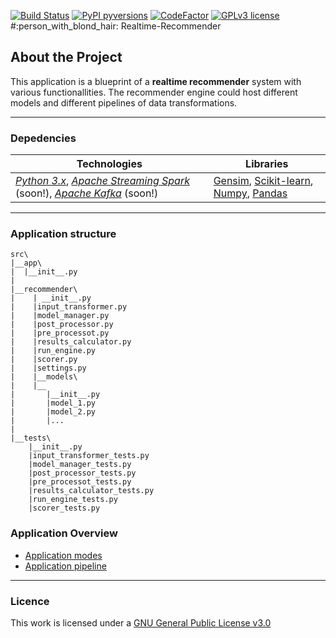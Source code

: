 [![Build Status](https://travis-ci.com/ggeop/Realtime-Recommender.svg?token=82JpHh3MEmRmWpfnbt6K&branch=master)](https://travis-ci.com/ggeop/Realtime-Recommender)
[![PyPI pyversions](https://img.shields.io/pypi/pyversions/ansicolortags.svg)](https://pypi.python.org/pypi/ansicolortags/)
[![CodeFactor](https://www.codefactor.io/repository/github/ggeop/realtime-recommender/badge)](https://www.codefactor.io/repository/github/ggeop/realtime-recommender)
[![GPLv3 license](https://img.shields.io/badge/License-GPLv3-blue.svg)](http://perso.crans.org/besson/LICENSE.html)
#:person_with_blond_hair: Realtime-Recommender
## About the Project
This application is a blueprint of a **realtime recommender** system with various functionallities. The recommender engine could host different models and different pipelines of data transformations.

---

### Depedencies

 Technologies | Libraries
 ---|---
[*Python 3.x*](https://www.python.org/downloads/release/python-360/), [*Apache Streaming Spark*](https://spark.apache.org/streaming/) (soon!), [*Apache Kafka*](https://kafka.apache.org/) (soon!)  | [Gensim](https://radimrehurek.com/gensim/tutorial.html), [Scikit-learn](https://scikit-learn.org/stable/), [Numpy](http://www.numpy.org/), [Pandas](https://pandas.pydata.org/)


---

### Application structure

```
src\
|__app\
|  |__init__.py
|
|__recommender\
|    | __init__.py
|    |input_transformer.py
|    |model_manager.py
|    |post_processor.py
|    |pre_processot.py
|    |results_calculator.py
|    |run_engine.py
|    |scorer.py
|    |settings.py
|    |__models\
|    |__
|       |__init__.py
|       |model_1.py
|       |model_2.py
|       |...
|     
|__tests\
    |__init__.py
    |input_transformer_tests.py
    |model_manager_tests.py
    |post_processor_tests.py
    |pre_processot_tests.py
    |results_calculator_tests.py
    |run_engine_tests.py
    |scorer_tests.py

```
### Application Overview
* [Application modes](https://github.com/ggeop/Realtime-Recommender/wiki/Application-modes)
* [Application pipeline](https://github.com/ggeop/Realtime-Recommender/wiki/Application-pipeline)
---

### Licence
This work is licensed under a [GNU General Public License v3.0](https://github.com/ggeop/Realtime-Recommender/blob/master/LICENSE)
